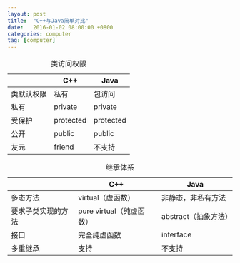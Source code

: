 ```yaml
---
layout: post
title:  "C++与Java简单对比"
date:   2016-01-02 08:00:00 +0800
categories: computer
tag: [computer]
---
```


<table>
    <caption>类访问权限</caption>
    <thead>
    <tr>
        <th></th>
        <th>C++</th>
        <th>Java</th>
    </tr>
    </thead>
    <tboady>
        <tr>
            <td>类默认权限</td>
            <td>私有</td>
            <td>包访问</td>
        </tr>
        <tr>
            <td>私有</td>
            <td>private</td>
            <td>private</td>
        </tr>
        <tr>
            <td>受保护</td>
            <td>protected</td>
            <td>protected</td>
        </tr>
        <tr>
            <td>公开</td>
            <td>public</td>
            <td>public</td>
        </tr>
        <tr>
            <td>友元</td>
            <td>friend</td>
            <td>不支持</td>
        </tr>
    </tboady>
</table>
<table>
    <caption>继承体系</caption>
    <thead>
    <tr>
        <th></th>
        <th>C++</th>
        <th>Java</th>
    </tr>
    </thead>
    <tboady>
        <tr>
            <td>多态方法</td>
            <td>virtual（虚函数）</td>
            <td>非静态，非私有方法</td>
        </tr>
        <tr>
            <td>要求子类实现的方法</td>
            <td>pure virtual（纯虚函数）</td>
            <td>abstract（抽象方法）</td>
        </tr>
        <tr>
            <td>接口</td>
            <td>完全纯虚函数</td>
            <td>interface</td>
        </tr>
        <tr>
            <td>多重继承</td>
            <td>支持</td>
            <td>不支持</td>
        </tr>
    </tboady>
</table>